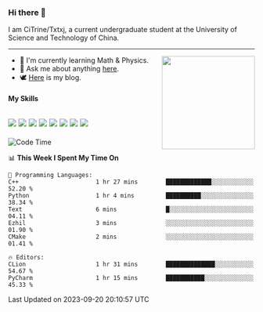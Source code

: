 ### Hi there 👋

I am CiTrine/Txtxj, a current undergraduate student at the University of Science and Technology of China.

---

<img align="right" height="190" src="http://github-profile-summary-cards.vercel.app/api/cards/stats?username=txtxj&theme=vue">

- 🌱 I'm currently learning Math & Physics.
- 💬 Ask me about anything [here](https://github.com/txtxj/txtxj/issues).
- 🕊️ [Here](https://txtxj.top) is my blog.

#### My Skills

![](https://img.shields.io/badge/C%23-239120?logo=csharp&logoColor=fff)
![](https://img.shields.io/badge/Unity-000000?logo=unity&logoColor=fff)
![](https://img.shields.io/badge/Python-3e74a2?logo=python&logoColor=fff)
![](https://img.shields.io/badge/C++-65318e?logo=cplusplus&logoColor=fff)
![](https://img.shields.io/badge/C-5654a2?logo=c&logoColor=fff)
![](https://img.shields.io/badge/Blender-f5792a?logo=blender&logoColor=fff)
![](https://img.shields.io/badge/MS%20SQL-cc2927?logo=microsoftsqlserver&logoColor=fff)
![](https://img.shields.io/badge/My%20SQL-4479a1?logo=mysql&logoColor=fff)
---

<!--START_SECTION:waka-->
![Code Time](http://img.shields.io/badge/Code%20Time-1%2C404%20hrs%2027%20mins-blue)

📊 **This Week I Spent My Time On** 

```text
💬 Programming Languages: 
C++                      1 hr 27 mins        █████████████░░░░░░░░░░░░   52.20 % 
Python                   1 hr 4 mins         ██████████░░░░░░░░░░░░░░░   38.34 % 
Text                     6 mins              █░░░░░░░░░░░░░░░░░░░░░░░░   04.11 % 
Ezhil                    3 mins              ░░░░░░░░░░░░░░░░░░░░░░░░░   01.90 % 
CMake                    2 mins              ░░░░░░░░░░░░░░░░░░░░░░░░░   01.41 % 

🔥 Editors: 
CLion                    1 hr 31 mins        ██████████████░░░░░░░░░░░   54.67 % 
PyCharm                  1 hr 15 mins        ███████████░░░░░░░░░░░░░░   45.33 % 
```


 Last Updated on 2023-09-20 20:10:57 UTC
<!--END_SECTION:waka-->
